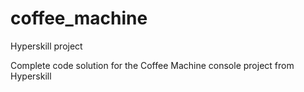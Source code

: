 # coffee_machine
Hyperskill project

Complete code solution for the Coffee Machine console project from Hyperskill
